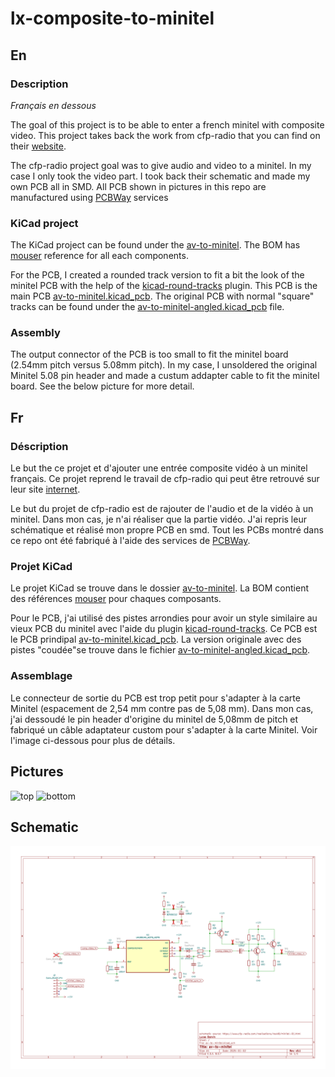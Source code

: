 # lx-composite-to-minitel

## En

### Description

*Français en dessous*

The goal of this project is to be able to enter a french minitel with composite video. This project takes back the work from cfp-radio that you can find on their [website]( https://www.cfp-radio.com/realisations/rea48/minitel-01.html).

The cfp-radio project goal was to give audio and video to a minitel. In my case I only took the video part. I took back their schematic and made my own PCB all in SMD. All PCB shown in pictures in this repo are manufactured using [PCBWay](http://pcbway.com) services

### KiCad project

The KiCad project can be found under the [av-to-minitel](/av-to-minitel/). The BOM has [mouser](www.mouser.ch) reference for all each components.

For the PCB, I created a rounded track version to fit a bit the look of the minitel PCB with the help of the [kicad-round-tracks](https://github.com/mitxela/kicad-round-tracks) plugin. This PCB is the main PCB [av-to-minitel.kicad_pcb](/av-to-minitel/av-to-minitel.kicad_pcb). The original PCB with normal "square" tracks can be found under the [av-to-minitel-angled.kicad_pcb](/av-to-minitel/av-to-minitel-angled.kicad_pcb) file.

### Assembly

The output connector of the PCB is too small to fit the minitel board (2.54mm pitch versus 5.08mm pitch). In my case, I unsoldered the original Minitel 5.08 pin header and made a custum addapter cable to fit the minitel board. See the below picture for more detail.

## Fr

### Déscription

Le but the ce projet et d'ajouter une entrée composite vidéo à un minitel français. Ce projet reprend le travail de cfp-radio qui peut être retrouvé sur leur site [internet]( https://www.cfp-radio.com/realisations/rea48/minitel-01.html).

Le but du projet de cfp-radio est de rajouter de l'audio et de la vidéo à un minitel. Dans mon cas, je n'ai réaliser que la partie vidéo. J'ai repris leur schématique et réalisé mon propre PCB en smd. Tout les PCBs montré dans ce repo ont été fabriqué à l'aide des services de [PCBWay](http://pcbway.com).

### Projet KiCad

Le projet KiCad se trouve dans le dossier [av-to-minitel](/av-to-minitel/). La BOM contient des références [mouser](www.mouser.ch) pour chaques composants.

Pour le PCB, j'ai utilisé des pistes arrondies pour avoir un style similaire au vieux PCB du minitel avec l'aide du plugin [kicad-round-tracks](https://github.com/mitxela/kicad-round-tracks). Ce PCB est le PCB prindipal [av-to-minitel.kicad_pcb](/av-to-minitel/av-to-minitel.kicad_pcb). La version originale avec des pistes "coudée"se trouve dans le fichier [av-to-minitel-angled.kicad_pcb](/av-to-minitel/av-to-minitel-angled.kicad_pcb).

### Assemblage

Le connecteur de sortie du PCB est trop petit pour s'adapter à la carte Minitel (espacement de 2,54 mm contre pas de 5,08 mm). Dans mon cas, j'ai dessoudé le pin header d'origine du minitel de 5,08mm de pitch et fabriqué un câble adaptateur custom pour s'adapter à la carte Minitel. Voir l'image ci-dessous pour plus de détails.

## Pictures

![top](/pictures/top.jpg)
![bottom](/pictures/bottom.jpg)

## Schematic

![schematic](/av-to-minitel/output/av-to-minitel.svg)